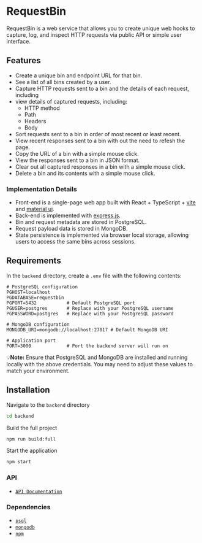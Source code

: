# RequestBin

RequestBin is a web service that allows you to create unique web hooks to capture, log, and inspect HTTP requests via public API or simple user interface.

## Features

- Create a unique bin and endpoint URL for that bin.
- See a list of all bins created by a user.
- Capture HTTP requests sent to a bin and the details of each request, including 
- view details of captured requests, including:
  - HTTP method
  - Path
  - Headers
  - Body
- Sort requests sent to a bin in order of most recent or least recent.
- View recent responses sent to a bin with out the need to refesh the page. 
- Copy the URL of a bin with a simple mouse click.
- View the responses sent to a bin in JSON format.
- Clear out all captured responses in a bin with a simple mouse click.
- Delete a bin and its contents with a simple mouse click.

### Implementation Details

- Front-end is a single-page web app built with React + TypeScript + [vite](https://vite.dev/) and [material ui](https://mui.com/).
- Back-end is implemented with [express.js](https://expressjs.com/).
- Bin and request metadata are stored in PostgreSQL.
- Request payload data is stored in MongoDB.
- State persistence is implemented via browser local storage, allowing users to access the same bins across sessions.

## Requirements

In the `backend` directory, create a `.env` file with the following contents:

  ```env
  # PostgreSQL configuration
  PGHOST=localhost
  PGDATABASE=requestbin
  PGPORT=5432           # Default PostgreSQL port
  PGUSER=postgres       # Replace with your PostgreSQL username
  PGPASSWORD=postgres   # Replace with your PostgreSQL password

  # MongoDB configuration
  MONGODB_URI=mongodb://localhost:27017 # Default MongoDB URI

  # Application port
  PORT=3000             # Port the backend server will run on
  ```

💡**Note:** Ensure that PostgreSQL and MongoDB are installed and running locally with the above credentials. You may need to adjust these values to match your environment.

## Installation

Navigate to the `backend` directory

```bash
cd backend
```

Build the full project

```bash
npm run build:full
```

Start the application

```bash
npm start
```

### API

- [`API Documentation`](https://github.com/dom-and-the-night-owls/requestbin/wiki/API-Documentation)
  
### Dependencies

- [`psql`](https://www.postgresql.org/download/)
- [`mongodb`](https://www.mongodb.com/docs/manual/administration/install-community/)
- [`npm`](https://github.com/npm/cli)
